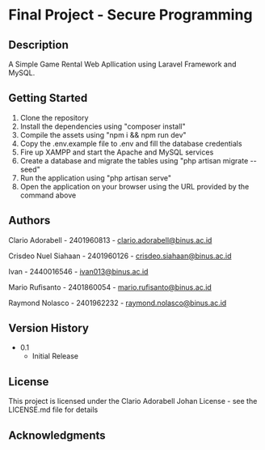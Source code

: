 # Final Project - Secure Programming

## Description

A Simple Game Rental Web Apllication using Laravel Framework and MySQL.

## Getting Started

1. Clone the repository
2. Install the dependencies using "composer install"
3. Compile the assets using "npm i && npm run dev"
4. Copy the .env.example file to .env and fill the database credentials
5. Fire up XAMPP and start the Apache and MySQL services
6. Create a database and migrate the tables using "php artisan migrate --seed"
7. Run the application using "php artisan serve"
8. Open the application on your browser using the URL provided by the command above

## Authors

Clario Adorabell - 2401960813 - clario.adorabell@binus.ac.id

Crisdeo Nuel Siahaan - 2401960126 - crisdeo.siahaan@binus.ac.id

Ivan - 2440016546 - ivan013@binus.ac.id

Mario Rufisanto - 2401860054 - mario.rufisanto@binus.ac.id

Raymond Nolasco - 2401962232 - raymond.nolasco@binus.ac.id

## Version History

-   0.1
    -   Initial Release

## License

This project is licensed under the Clario Adorabell Johan License - see the LICENSE.md file for details

## Acknowledgments
